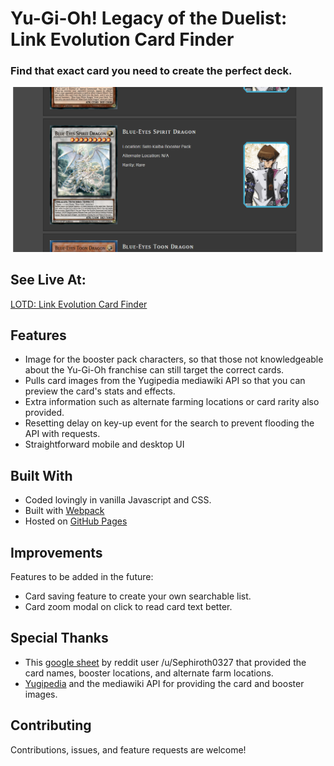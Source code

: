 #  Yu-Gi-Oh! Legacy of the Duelist: Link Evolution Card Finder

###  Find that exact card you need to create the perfect deck. 

![Card-Finder-Cover-Image](/src/assets/images/og-image.png)

##  See Live At:

[LOTD: Link Evolution Card Finder](https://cambuchi.github.io/LOTD-Link-Evolution-Card-Finder/)

##  Features

- Image for the booster pack characters, so that those not knowledgeable about the Yu-Gi-Oh franchise can still target the correct cards.
- Pulls card images from the Yugipedia mediawiki API so that you can preview the card's stats and effects.
- Extra information such as alternate farming locations or card rarity also provided.
- Resetting delay on key-up event for the search to prevent flooding the API with requests.
- Straightforward mobile and desktop UI

##  Built With

- Coded lovingly in vanilla Javascript and CSS.
- Built with [Webpack](https://webpack.js.org/)
- Hosted on [GitHub Pages](https://pages.github.com/)

##  Improvements

Features to be added in the future:

- Card saving feature to create your own searchable list.
- Card zoom modal on click to read card text better.

##  Special Thanks

- This [google sheet](https://docs.google.com/spreadsheets/d/19tRadwIu9HH8nKa81Vk4XJSmZdwCy5k2pyACB6ma0yo/) by reddit user /u/Sephiroth0327 that provided the card names, booster locations, and alternate farm locations.
- [Yugipedia](https://yugipedia.com/wiki/Yugipedia) and the mediawiki API for providing the card and booster images.

##  Contributing

Contributions, issues, and feature requests are welcome!
